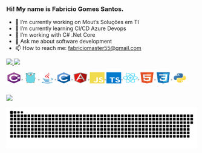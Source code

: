 
### Hi! My name is Fabricio Gomes Santos.  

- 🔭 I’m currently working on Mout’s Soluções em TI
- 🌱 I’m currently learning CI/CD Azure Devops
- 🤔 I’m working with C# .Net Core
- 💬 Ask me about software development
- 📫 How to reach me: fabriciomaster55@gmail.com

 <div>
  <a href="https://github.com/fabriciogsantos">
  <img height="180em" src="https://github-readme-stats.vercel.app/api?username=fabriciogsantos&show_icons=true&theme=algolia&include_all_commits=true&count_private=true"/>
  <img height="180em" src="https://github-readme-stats.vercel.app/api/top-langs/?username=fabriciogsantos&layout=compact&langs_count=7&theme=algolia"/>
</div>
<div style="display: inline_block"><br>
 
  <img align="center" alt="Fabricio-Csharp" height="30" width="40" src="https://raw.githubusercontent.com/devicons/devicon/master/icons/csharp/csharp-original.svg">
  <img align="center" alt="Fabricio-Go" height="30" width="40"  
src="https://github.com/devicons/devicon/blob/master/icons/go/go-original.svg">
  <img align="center" alt="Fabricio-Java" height="30" width="40"    
src="https://github.com/devicons/devicon/blob/master/icons/java/java-original.svg">
 <img align="center" alt="Fabricio-C" height="30" width="40"  
src="https://github.com/devicons/devicon/blob/master/icons/c/c-original.svg">
  <img align="center" alt="Fabricio-Angular" height="30" width="40"  
src="https://github.com/devicons/devicon/blob/master/icons/angularjs/angularjs-original.svg">
  <img align="center" alt="Fabricio-Js" height="30" width="40" src="https://raw.githubusercontent.com/devicons/devicon/master/icons/javascript/javascript-plain.svg">
  <img align="center" alt="fabricio-Ts" height="30" width="40" src="https://raw.githubusercontent.com/devicons/devicon/master/icons/typescript/typescript-plain.svg">
  <img align="center" alt="fabricio-React" height="30" width="40" src="https://raw.githubusercontent.com/devicons/devicon/master/icons/react/react-original.svg">
  <img align="center" alt="fabricio-HTML" height="30" width="40" src="https://raw.githubusercontent.com/devicons/devicon/master/icons/html5/html5-original.svg">
  <img align="center" alt="fabricio-CSS" height="30" width="40" src="https://raw.githubusercontent.com/devicons/devicon/master/icons/css3/css3-original.svg">
  <img align="center" alt="fabricio-Python" height="30" width="40"
 src="https://raw.githubusercontent.com/devicons/devicon/master/icons/python/python-original.svg">

  
  ##
 
<div> 

  <a href="https://www.linkedin.com/in/fabriciogomessantos/" target="_blank"><img src="https://img.shields.io/badge/-LinkedIn-%230077B5?style=for-the-badge&logo=linkedin&logoColor=white" target="_blank"></a> 
 
  ![Snake animation](https://github.com/fabriciogsantos/fabriciogsantos/blob/output/github-contribution-grid-snake.svg)
 
</div>
